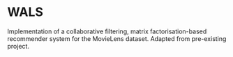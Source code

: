 # WALS

Implementation of a collaborative filtering, matrix factorisation-based recommender system for the MovieLens dataset. Adapted from pre-existing project.
